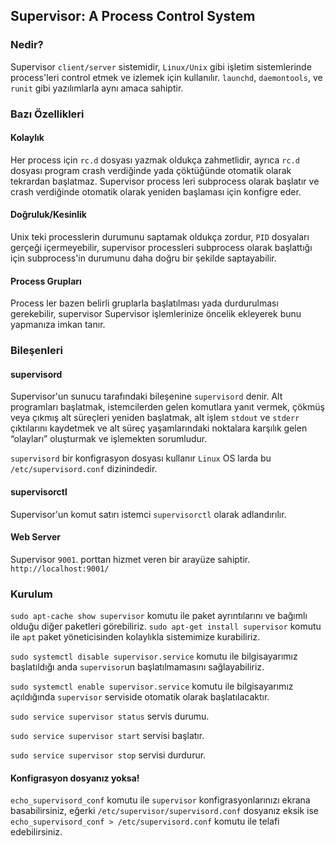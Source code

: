 ## Supervisor: A Process Control System

### Nedir?

Supervisor `client/server` sistemidir, `Linux/Unix` gibi işletim sistemlerinde process'leri control etmek ve izlemek için kullanılır. `launchd`, `daemontools`, ve `runit`  gibi yazılımlarla aynı amaca sahiptir.

### Bazı Özellikleri

#### Kolaylık

Her process için `rc.d` dosyası yazmak oldukça zahmetlidir, ayrıca `rc.d` dosyası program crash verdiğinde yada çöktüğünde otomatik olarak tekrardan başlatmaz. Supervisor process leri subprocess olarak başlatır ve crash verdiğinde otomatik olarak yeniden başlaması için konfigre eder.

#### Doğruluk/Kesinlik

Unix teki processlerin durumunu saptamak oldukça zordur, `PID` dosyaları gerçeği içermeyebilir, supervisor processleri subprocess olarak başlattığı için subprocess'in durumunu daha doğru bir şekilde saptayabilir.

#### Process Grupları

Process ler bazen belirli gruplarla başlatılması yada durdurulması gerekebilir, supervisor Supervisor işlemlerinize öncelik ekleyerek bunu yapmanıza imkan tanır.

### Bileşenleri

#### supervisord

Supervisor'un sunucu tarafındaki bileşenine `supervisord` denir. Alt programları başlatmak, istemcilerden gelen  komutlara yanıt vermek, çökmüş veya çıkmış alt süreçleri yeniden  başlatmak, alt işlem `stdout` ve `stderr` çıktılarını kaydetmek ve alt süreç yaşamlarındaki noktalara karşılık gelen “olayları” oluşturmak ve  işlemekten sorumludur.

`supervisord` bir konfigrasyon dosyası kullanır `Linux` OS larda bu `/etc/supervisord.conf` dizinindedir.

#### supervisorctl

Supervisor'un komut satırı istemci `supervisorctl` olarak adlandırılır.

#### Web Server

Supervisor `9001`. porttan hizmet veren bir arayüze sahiptir. `http://localhost:9001/`

### Kurulum

`sudo apt-cache show supervisor` komutu ile paket ayrıntılarını ve bağımlı olduğu diğer paketleri görebiliriz. `sudo apt-get install supervisor` komutu ile `apt` paket yöneticisinden kolaylıkla sistemimize kurabiliriz.

`sudo systemctl disable supervisor.service` komutu ile bilgisayarımız başlatıldığı anda `supervisor`un başlatılmamasını sağlayabiliriz.

`sudo systemctl enable supervisor.service` komutu ile bilgisayarımız açıldığında `supervisor` serviside otomatik olarak başlatılacaktır.

`sudo service supervisor status` servis durumu.

`sudo service supervisor start` servisi başlatır.

`sudo service supervisor stop` servisi durdurur.

#### Konfigrasyon dosyanız yoksa!

`echo_supervisord_conf` komutu ile `supervisor` konfigrasyonlarınızı ekrana basabilirsiniz, eğerki `/etc/supervisor/supervisord.conf` dosyanız eksik ise `echo_supervisord_conf > /etc/supervisord.conf` komutu ile telafi edebilirsiniz.